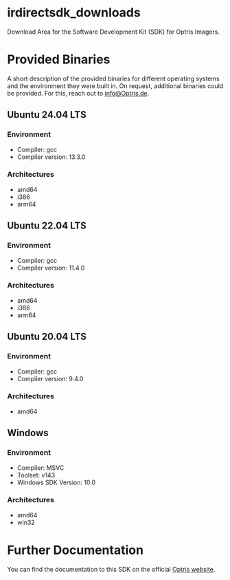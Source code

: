 # irdirectsdk_downloads
Download Area for the Software Development Kit (SDK) for Optris Imagers. 

# Provided Binaries
A short description of the provided binaries for different operating systems and the environment they were built in. On request, additional binaries could be provided. For this, reach out to [info@Optris.de](mailto:info@Optris.de).

## Ubuntu 24.04 LTS
### Environment
- Compiler: gcc
- Compiler version: 13.3.0 
### Architectures
- amd64
- i386
- arm64

## Ubuntu 22.04 LTS
### Environment
- Compiler: gcc
- Compiler version: 11.4.0 
### Architectures
- amd64
- i386
- arm64

## Ubuntu 20.04 LTS
### Environment
- Compiler: gcc
- Compiler version: 9.4.0
### Architectures
- amd64

## Windows
### Environment
- Compiler: MSVC
- Toolset: v143
- Windows SDK Version: 10.0
### Architectures
- amd64
- win32

# Further Documentation
You can find the documentation to this SDK on the official [Optris website](https://sdk.optris.com/libirimager2/html/index.html).